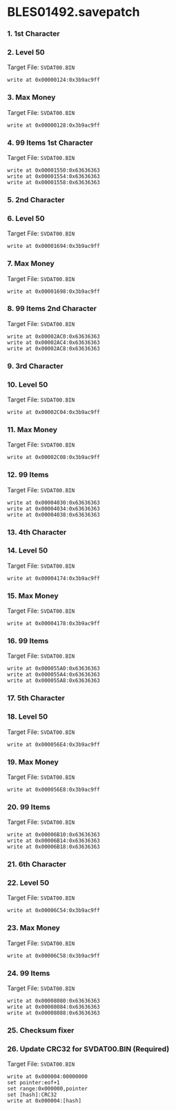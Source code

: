 # BLES01492.savepatch

### 1. 1st Character
### 2. Level 50

Target File: `SVDAT00.BIN`

```
write at 0x00000124:0x3b9ac9ff
```

### 3. Max Money

Target File: `SVDAT00.BIN`

```
write at 0x00000128:0x3b9ac9ff
```

### 4. 99 Items 1st Character

Target File: `SVDAT00.BIN`

```
write at 0x00001550:0x63636363
write at 0x00001554:0x63636363
write at 0x00001558:0x63636363
```

### 5. 2nd Character
### 6. Level 50

Target File: `SVDAT00.BIN`

```
write at 0x00001694:0x3b9ac9ff
```

### 7. Max Money

Target File: `SVDAT00.BIN`

```
write at 0x00001698:0x3b9ac9ff
```

### 8. 99 Items 2nd Character

Target File: `SVDAT00.BIN`

```
write at 0x00002AC0:0x63636363
write at 0x00002AC4:0x63636363
write at 0x00002AC8:0x63636363
```

### 9. 3rd Character
### 10. Level 50

Target File: `SVDAT00.BIN`

```
write at 0x00002C04:0x3b9ac9ff
```

### 11. Max Money

Target File: `SVDAT00.BIN`

```
write at 0x00002C08:0x3b9ac9ff
```

### 12. 99 Items

Target File: `SVDAT00.BIN`

```
write at 0x00004030:0x63636363
write at 0x00004034:0x63636363
write at 0x00004038:0x63636363
```

### 13. 4th Character
### 14. Level 50

Target File: `SVDAT00.BIN`

```
write at 0x00004174:0x3b9ac9ff
```

### 15. Max Money

Target File: `SVDAT00.BIN`

```
write at 0x00004178:0x3b9ac9ff
```

### 16. 99 Items

Target File: `SVDAT00.BIN`

```
write at 0x000055A0:0x63636363
write at 0x000055A4:0x63636363
write at 0x000055A8:0x63636363
```

### 17. 5th Character
### 18. Level 50

Target File: `SVDAT00.BIN`

```
write at 0x000056E4:0x3b9ac9ff
```

### 19. Max Money

Target File: `SVDAT00.BIN`

```
write at 0x000056E8:0x3b9ac9ff
```

### 20. 99 Items

Target File: `SVDAT00.BIN`

```
write at 0x00006B10:0x63636363
write at 0x00006B14:0x63636363
write at 0x00006B18:0x63636363
```

### 21. 6th Character
### 22. Level 50

Target File: `SVDAT00.BIN`

```
write at 0x00006C54:0x3b9ac9ff
```

### 23. Max Money

Target File: `SVDAT00.BIN`

```
write at 0x00006C58:0x3b9ac9ff
```

### 24. 99 Items

Target File: `SVDAT00.BIN`

```
write at 0x00008080:0x63636363
write at 0x00008084:0x63636363
write at 0x00008088:0x63636363
```

### 25. Checksum fixer
### 26. Update CRC32 for SVDAT00.BIN (Required)

Target File: `SVDAT00.BIN`

```
write at 0x000004:00000000
set pointer:eof+1
set range:0x000000,pointer
set [hash]:CRC32
write at 0x000004:[hash]
```

